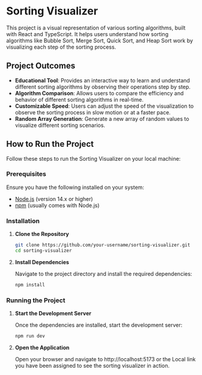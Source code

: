 # Sorting Visualizer

This project is a visual representation of various sorting algorithms, built with React and TypeScript. It helps users understand how sorting algorithms like Bubble Sort, Merge Sort, Quick Sort, and Heap Sort work by visualizing each step of the sorting process.

## Project Outcomes

- **Educational Tool**: Provides an interactive way to learn and understand different sorting algorithms by observing their operations step by step.
- **Algorithm Comparison**: Allows users to compare the efficiency and behavior of different sorting algorithms in real-time.
- **Customizable Speed**: Users can adjust the speed of the visualization to observe the sorting process in slow motion or at a faster pace.
- **Random Array Generation**: Generate a new array of random values to visualize different sorting scenarios.

## How to Run the Project

Follow these steps to run the Sorting Visualizer on your local machine:

### Prerequisites

Ensure you have the following installed on your system:

- [Node.js](https://nodejs.org/) (version 14.x or higher)
- [npm](https://www.npmjs.com/) (usually comes with Node.js)

### Installation

1. **Clone the Repository**

   ```bash
   git clone https://github.com/your-username/sorting-visualizer.git
   cd sorting-visualizer

2. **Install Dependencies**

    Navigate to the project directory and install the required dependencies:

   ```bash
   npm install

### Running the Project

1. **Start the Development Server**

    Once the dependencies are installed, start the development server:
   ```bash
   npm run dev

2. **Open the Application**

    Open your browser and navigate to http://localhost:5173 or the Local link you have been assigned to see the sorting visualizer in action. 
